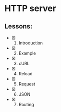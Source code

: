 # HTTP server
## Lessons:
  - [x] 1. Introduction
  - [x] 2. Example
  - [x] 3. cURL
  - [x] 4. Reload
  - [x] 5. Request
  - [x] 6. JSON
  - [x] 7. Routing
